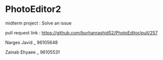 # PhotoEditor2
midterm project : Solve an issue

pull request link : https://github.com/burhanrashid52/PhotoEditor/pull/257

Narges Javid _ 96105648

Zainab Ehyaee _ 96105531 
